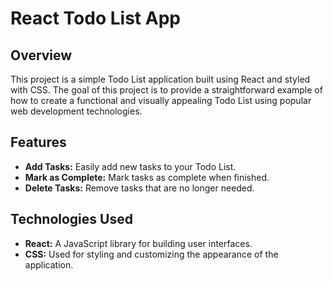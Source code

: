 # React Todo List App

## Overview

This project is a simple Todo List application built using React and styled with CSS. The goal of this project is to provide a straightforward example of how to create a functional and visually appealing Todo List using popular web development technologies.

## Features

- **Add Tasks:** Easily add new tasks to your Todo List.
- **Mark as Complete:** Mark tasks as complete when finished.
- **Delete Tasks:** Remove tasks that are no longer needed.

## Technologies Used

- **React:** A JavaScript library for building user interfaces.
- **CSS:** Used for styling and customizing the appearance of the application.

